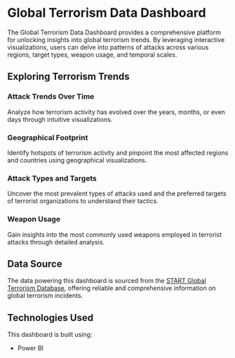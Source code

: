 # Global Terrorism Data Dashboard

The Global Terrorism Data Dashboard provides a comprehensive platform for unlocking insights into global terrorism trends. By leveraging interactive visualizations, users can delve into patterns of attacks across various regions, target types, weapon usage, and temporal scales.

## Exploring Terrorism Trends

### Attack Trends Over Time
Analyze how terrorism activity has evolved over the years, months, or even days through intuitive visualizations.

### Geographical Footprint
Identify hotspots of terrorism activity and pinpoint the most affected regions and countries using geographical visualizations.

### Attack Types and Targets
Uncover the most prevalent types of attacks used and the preferred targets of terrorist organizations to understand their tactics.

### Weapon Usage
Gain insights into the most commonly used weapons employed in terrorist attacks through detailed analysis.

## Data Source

The data powering this dashboard is sourced from the [START Global Terrorism Database](https://www.start.umd.edu/training/using-global-terrorism-database-introduction), offering reliable and comprehensive information on global terrorism incidents.

## Technologies Used

This dashboard is built using:

- Power BI
